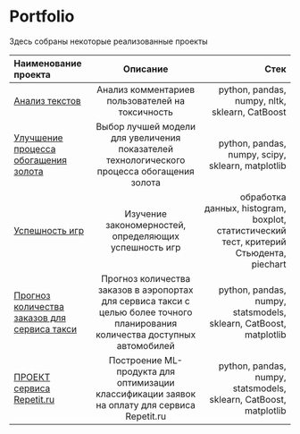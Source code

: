 # Portfolio
Здесь собраны некоторые реализованные проекты

| Наименование проекта | Описание  |Стек|
|:------------- |:---------------:| -------------:|
|[Анализ текстов](https://goo.su/y1Sk41Z)|Анализ комментариев пользователей на токсичность|python, pandas, numpy, nltk, sklearn, CatBoost|
|[Улучшение процесса обогащения золота](https://goo.su/pNode)|Выбор лучшей модели для увеличения показателей технологического процесса обогащения золота|python, pandas, numpy, scipy, sklearn, matplotlib|
|[Успешность игр](https://goo.su/C0sZy2)|Изучение закономерностей, определяющих успешность игр|обработка данных, histogram, boxplot, статистический тест, критерий Стьюдента, piechart|
|[Прогноз количества заказов для сервиса такси](https://goo.su/zrchddi)|Прогноз количества заказов в аэропортах для сервиса такси с целью более точного планирования количества доступных автомобилей|python, pandas, numpy, statsmodels, sklearn, CatBoost, matplotlib|
|[ПРОЕКТ сервиса Repetit.ru](https://goo.su/Ysdm)|Построение ML-продукта для оптимизации классификации заявок на оплату для сервиса Repetit.ru|python, pandas, numpy, statsmodels, sklearn, CatBoost, matplotlib|
